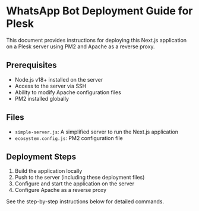 # WhatsApp Bot Deployment Guide for Plesk

This document provides instructions for deploying this Next.js application on a Plesk server using PM2 and Apache as a reverse proxy.

## Prerequisites
- Node.js v18+ installed on the server
- Access to the server via SSH
- Ability to modify Apache configuration files
- PM2 installed globally

## Files
- `simple-server.js`: A simplified server to run the Next.js application
- `ecosystem.config.js`: PM2 configuration file

## Deployment Steps
1. Build the application locally
2. Push to the server (including these deployment files)
3. Configure and start the application on the server
4. Configure Apache as a reverse proxy

See the step-by-step instructions below for detailed commands. 
